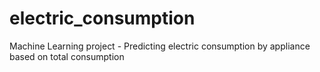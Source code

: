 # electric_consumption
Machine Learning project - Predicting electric consumption by appliance based on total consumption
